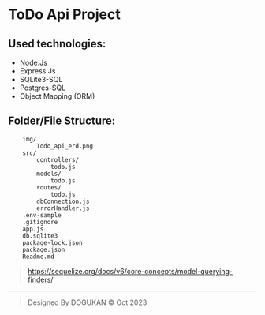 # ToDo Api Project

## Used technologies:
* Node.Js
* Express.Js
* SQLite3-SQL
* Postgres-SQL
* Object Mapping (ORM)

## Folder/File Structure:

```
    img/
        Todo_api_erd.png
    src/
        controllers/
            todo.js
        models/
            todo.js
        routes/
            todo.js
        dbConnection.js
        errorHandler.js
    .env-sample
    .gitignore
    app.js
    db.sqlite3
    package-lock.json
    package.json    
    Readme.md       
```

> https://sequelize.org/docs/v6/core-concepts/model-querying-finders/ 

-----------

> Designed By DOGUKAN © Oct 2023